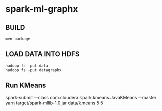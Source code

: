 # spark-ml-graphx

BUILD
-----

	mvn package


LOAD DATA INTO HDFS
-------------------

	hadoop fs -put data
	hadoop fs -put datagraphx


Run KMeans
----------

spark-submit --class com.cloudera.spark.kmeans.JavaKMeans  --master yarn target/spark-mllib-1.0.jar data/kmeans 5 5

